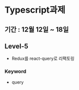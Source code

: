 # Typescript과제

## 기간 : 12월 12일 ~ 18일

## Level-5

- Redux를 react-query로 리팩토링

### Keyword

- query
